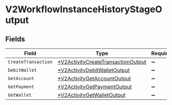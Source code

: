 # V2WorkflowInstanceHistoryStageOutput


## Fields

| Field                                                                                          | Type                                                                                           | Required                                                                                       | Description                                                                                    |
| ---------------------------------------------------------------------------------------------- | ---------------------------------------------------------------------------------------------- | ---------------------------------------------------------------------------------------------- | ---------------------------------------------------------------------------------------------- |
| `CreateTransaction`                                                                            | [*V2ActivityCreateTransactionOutput](../../models/shared/v2activitycreatetransactionoutput.md) | :heavy_minus_sign:                                                                             | N/A                                                                                            |
| `DebitWallet`                                                                                  | [*V2ActivityDebitWalletOutput](../../models/shared/v2activitydebitwalletoutput.md)             | :heavy_minus_sign:                                                                             | N/A                                                                                            |
| `GetAccount`                                                                                   | [*V2ActivityGetAccountOutput](../../models/shared/v2activitygetaccountoutput.md)               | :heavy_minus_sign:                                                                             | N/A                                                                                            |
| `GetPayment`                                                                                   | [*V2ActivityGetPaymentOutput](../../models/shared/v2activitygetpaymentoutput.md)               | :heavy_minus_sign:                                                                             | N/A                                                                                            |
| `GetWallet`                                                                                    | [*V2ActivityGetWalletOutput](../../models/shared/v2activitygetwalletoutput.md)                 | :heavy_minus_sign:                                                                             | N/A                                                                                            |